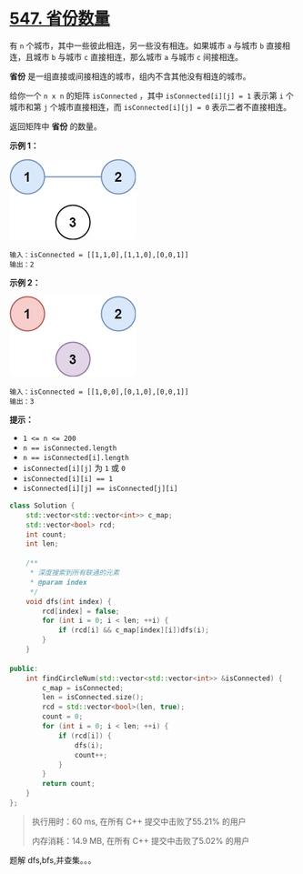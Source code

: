 # [547. 省份数量](https://leetcode-cn.com/problems/number-of-provinces/)

有 `n` 个城市，其中一些彼此相连，另一些没有相连。如果城市 `a` 与城市 `b` 直接相连，且城市 `b` 与城市 `c` 直接相连，那么城市 `a` 与城市 `c` 间接相连。

**省份** 是一组直接或间接相连的城市，组内不含其他没有相连的城市。

给你一个 `n x n` 的矩阵 `isConnected` ，其中 `isConnected[i][j] = 1` 表示第 `i` 个城市和第 `j` 个城市直接相连，而 `isConnected[i][j] = 0` 表示二者不直接相连。

返回矩阵中 **省份** 的数量。

 

**示例 1：**

![img](assets/graph1.jpg)

```
输入：isConnected = [[1,1,0],[1,1,0],[0,0,1]]
输出：2
```

**示例 2：**

![img](assets/graph2.jpg)

```
输入：isConnected = [[1,0,0],[0,1,0],[0,0,1]]
输出：3
```

 

**提示：**

- `1 <= n <= 200`
- `n == isConnected.length`
- `n == isConnected[i].length`
- `isConnected[i][j]` 为 `1` 或 `0`
- `isConnected[i][i] == 1`
- `isConnected[i][j] == isConnected[j][i]`

```c++
class Solution {
    std::vector<std::vector<int>> c_map;
    std::vector<bool> rcd;
    int count;
    int len;

    /**
     * 深度搜索到所有联通的元素
     * @param index
     */
    void dfs(int index) {
        rcd[index] = false;
        for (int i = 0; i < len; ++i) {
            if (rcd[i] && c_map[index][i])dfs(i);
        }
    }

public:
    int findCircleNum(std::vector<std::vector<int>> &isConnected) {
        c_map = isConnected;
        len = isConnected.size();
        rcd = std::vector<bool>(len, true);
        count = 0;
        for (int i = 0; i < len; ++i) {
            if (rcd[i]) {
                dfs(i);
                count++;
            }
        }
        return count;
    }
};
```

> 执行用时：60 ms, 在所有 C++ 提交中击败了55.21% 的用户
>
> 内存消耗：14.9 MB, 在所有 C++ 提交中击败了5.02% 的用户

题解 dfs,bfs,并查集。。。






